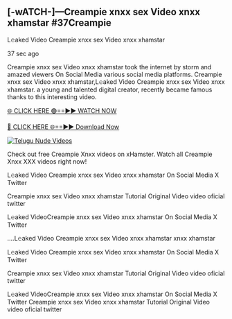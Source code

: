 ## [-wATCH-]—Creampie xnxx sex Video xnxx xhamstar #37Creampie

L𝚎aked Video Creampie xnxx sex Video xnxx xhamstar

37 sec ago 

Creampie xnxx sex Video xnxx xhamstar took the internet by storm and amazed viewers On Social Media various social media platforms. Creampie xnxx sex Video xnxx xhamstar,L𝚎aked Video Creampie xnxx sex Video xnxx xhamstar. a young and talented digital creator, recently became famous thanks to this interesting video.

[🌐 CLICK HERE 🟢==►► WATCH NOW](https://russelviperCreampie.blogspot.com/p/valo-video.html)

[🔴 CLICK HERE 🌐==►► Download Now](https://russelviperCreampie.blogspot.com/p/valo-video.html)

[![Telugu Nude Videos](https://i.imgur.com/dJHk4Zq.gif)](https://russelviperCreampie.blogspot.com/p/valo-video.html)

Check out free Creampie Xnxx videos on xHamster. Watch all Creampie Xnxx XXX videos right now!

L𝚎aked Video Creampie xnxx sex Video xnxx xhamstar On Social Media X Twitter

Creampie xnxx sex Video xnxx xhamstar Tutorial Original Video video oficial twitter

L𝚎aked VideoCreampie xnxx sex Video xnxx xhamstar On Social Media X Twitter

....L𝚎aked Video Creampie xnxx sex Video xnxx xhamstar xnxx xhamstar

L𝚎aked Video Creampie xnxx sex Video xnxx xhamstar On Social Media X Twitter

Creampie xnxx sex Video xnxx xhamstar Tutorial Original Video video oficial twitter

L𝚎aked VideoCreampie xnxx sex Video xnxx xhamstar On Social Media X Twitter
Creampie xnxx sex Video xnxx xhamstar Tutorial Original Video video oficial twitter